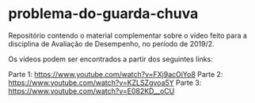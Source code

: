 # problema-do-guarda-chuva

Repositório contendo o material complementar sobre o vídeo feito para a disciplina de Avaliação de Desempenho, no período de 2019/2.

Os vídeos podem ser encontrados a partir dos seguintes links:

Parte 1: https://www.youtube.com/watch?v=FXj9acOiYo8
Parte 2: https://www.youtube.com/watch?v=KZLSZgvoa5Y
Parte 3: https://www.youtube.com/watch?v=E082KD__oCU
